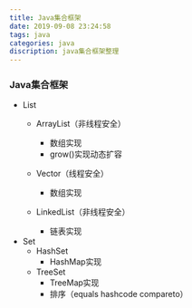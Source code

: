 ```yaml
---
title: Java集合框架
date: 2019-09-08 23:24:58
tags: java
categories: java
discription: java集合框架整理
---
```


### Java集合框架

 - List
    - ArrayList（非线程安全）
      	
      	- 数组实现
      	
      	<!-- more -->
    
      	- grow()实现动态扩容
    - Vector（线程安全）
      	- 数组实现
    - LinkedList（非线程安全）
      	- 链表实现
 - Set
    - HashSet
      	- HashMap实现
   - TreeSet
     - TreeMap实现
     - 排序（equals   hashcode  compareto）